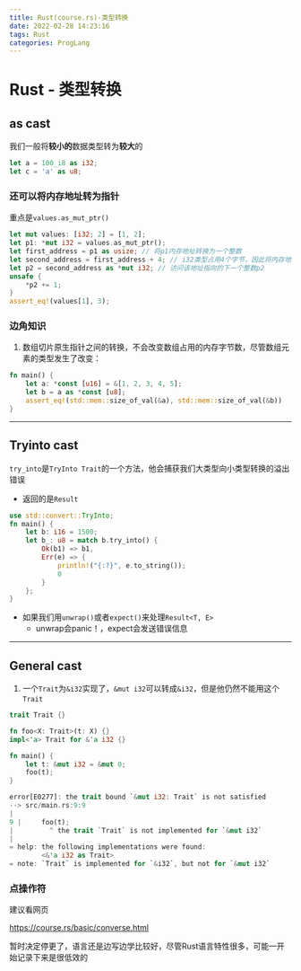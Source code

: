 ```yaml
---
title: Rust(course.rs)-类型转换
date: 2022-02-28 14:23:16
tags: Rust
categories: ProgLang
---
```


<div></div>

<!--more-->



# Rust - 类型转换

## as cast

我们一般将**较小的**数据类型转为**较大**的

```rust
let a = 100_i8 as i32;
let c = 'a' as u8;
```

### 还可以将内存地址转为指针

重点是`values.as_mut_ptr()`

```rust
let mut values: [i32; 2] = [1, 2];
let p1: *mut i32 = values.as_mut_ptr();
let first_address = p1 as usize; // 将p1内存地址转换为一个整数
let second_address = first_address + 4; // i32类型占用4个字节，因此将内存地址 + 4
let p2 = second_address as *mut i32; // 访问该地址指向的下一个整数p2
unsafe {
    *p2 += 1;
}
assert_eq!(values[1], 3);
```

### 边角知识

1. 数组切片原生指针之间的转换，不会改变数组占用的内存字节数，尽管数组元素的类型发生了改变：

```rust
fn main() {
    let a: *const [u16] = &[1, 2, 3, 4, 5];
    let b = a as *const [u8];
    assert_eq!(std::mem::size_of_val(&a), std::mem::size_of_val(&b))
}
```

---

## Tryinto cast

`try_into`是`TryInto Trait`的一个方法，他会捕获我们大类型向小类型转换的溢出错误

* 返回的是`Result`

```rust
use std::convert::TryInto;
fn main() {
    let b: i16 = 1500;
    let b_: u8 = match b.try_into() {
        Ok(b1) => b1,
        Err(e) => {
            println!("{:?}", e.to_string());
            0
        }
    };
}
```

* 如果我们用`unwrap()`或者`expect()`来处理`Result<T, E>`
  * unwrap会panic！，expect会发送错误信息

---

## General cast

1. 一个`Trait`为`&i32`实现了，`&mut i32`可以转成`&i32`，但是他仍然不能用这个`Trait`

```rust
trait Trait {}

fn foo<X: Trait>(t: X) {}
impl<'a> Trait for &'a i32 {}

fn main() {
    let t: &mut i32 = &mut 0;
    foo(t);
}

error[E0277]: the trait bound `&mut i32: Trait` is not satisfied
--> src/main.rs:9:9
|
9 |     foo(t);
|         ^ the trait `Trait` is not implemented for `&mut i32`
|
= help: the following implementations were found:
        <&'a i32 as Trait>
= note: `Trait` is implemented for `&i32`, but not for `&mut i32`
```



### 点操作符

建议看网页

https://course.rs/basic/converse.html



暂时决定停更了，语言还是边写边学比较好，尽管Rust语言特性很多，可能一开始记录下来是很低效的
